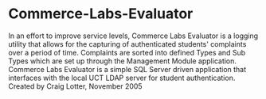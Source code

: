 Commerce-Labs-Evaluator
=======================

In an effort to improve service levels, Commerce Labs Evaluator is a logging utility that allows for the capturing of authenticated students' complaints over a period of time. Complaints are sorted into defined Types and Sub Types which are set up through the Management Module application. Commerce Labs Evaluator is a simple SQL Server driven application that interfaces with the local UCT LDAP server for student authentication.  Created by Craig Lotter, November 2005
